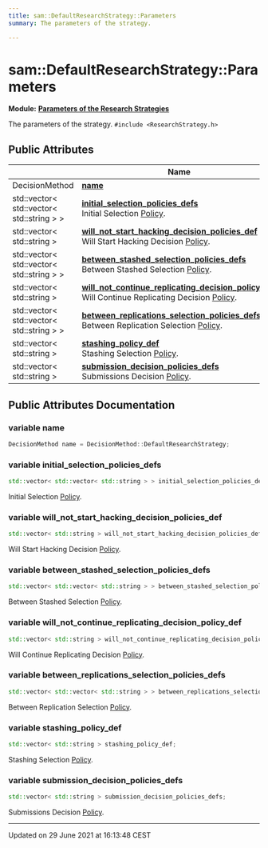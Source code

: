 ```yaml
---
title: sam::DefaultResearchStrategy::Parameters
summary: The parameters of the strategy. 

---
```


# sam::DefaultResearchStrategy::Parameters

**Module:** **[Parameters of the Research Strategies](/doxygen/Modules/group___research_strategy_parameters/)**



The parameters of the strategy. 
`#include <ResearchStrategy.h>`

## Public Attributes

|                | Name           |
| -------------- | -------------- |
| DecisionMethod | **[name](/doxygen/Classes/structsam_1_1_default_research_strategy_1_1_parameters/#variable-name)**  |
| std::vector< std::vector< std::string > > | **[initial_selection_policies_defs](/doxygen/Classes/structsam_1_1_default_research_strategy_1_1_parameters/#variable-initial_selection_policies_defs)** <br>Initial Selection [Policy](/doxygen/Classes/structsam_1_1_policy/).  |
| std::vector< std::string > | **[will_not_start_hacking_decision_policies_def](/doxygen/Classes/structsam_1_1_default_research_strategy_1_1_parameters/#variable-will_not_start_hacking_decision_policies_def)** <br>Will Start Hacking Decision [Policy](/doxygen/Classes/structsam_1_1_policy/).  |
| std::vector< std::vector< std::string > > | **[between_stashed_selection_policies_defs](/doxygen/Classes/structsam_1_1_default_research_strategy_1_1_parameters/#variable-between_stashed_selection_policies_defs)** <br>Between Stashed Selection [Policy](/doxygen/Classes/structsam_1_1_policy/).  |
| std::vector< std::string > | **[will_not_continue_replicating_decision_policy_def](/doxygen/Classes/structsam_1_1_default_research_strategy_1_1_parameters/#variable-will_not_continue_replicating_decision_policy_def)** <br>Will Continue Replicating Decision [Policy](/doxygen/Classes/structsam_1_1_policy/).  |
| std::vector< std::vector< std::string > > | **[between_replications_selection_policies_defs](/doxygen/Classes/structsam_1_1_default_research_strategy_1_1_parameters/#variable-between_replications_selection_policies_defs)** <br>Between Replication Selection [Policy](/doxygen/Classes/structsam_1_1_policy/).  |
| std::vector< std::string > | **[stashing_policy_def](/doxygen/Classes/structsam_1_1_default_research_strategy_1_1_parameters/#variable-stashing_policy_def)** <br>Stashing Selection [Policy](/doxygen/Classes/structsam_1_1_policy/).  |
| std::vector< std::string > | **[submission_decision_policies_defs](/doxygen/Classes/structsam_1_1_default_research_strategy_1_1_parameters/#variable-submission_decision_policies_defs)** <br>Submissions Decision [Policy](/doxygen/Classes/structsam_1_1_policy/).  |

## Public Attributes Documentation

### variable name

```cpp
DecisionMethod name = DecisionMethod::DefaultResearchStrategy;
```


### variable initial_selection_policies_defs

```cpp
std::vector< std::vector< std::string > > initial_selection_policies_defs;
```

Initial Selection [Policy](/doxygen/Classes/structsam_1_1_policy/). 

### variable will_not_start_hacking_decision_policies_def

```cpp
std::vector< std::string > will_not_start_hacking_decision_policies_def;
```

Will Start Hacking Decision [Policy](/doxygen/Classes/structsam_1_1_policy/). 

### variable between_stashed_selection_policies_defs

```cpp
std::vector< std::vector< std::string > > between_stashed_selection_policies_defs;
```

Between Stashed Selection [Policy](/doxygen/Classes/structsam_1_1_policy/). 

### variable will_not_continue_replicating_decision_policy_def

```cpp
std::vector< std::string > will_not_continue_replicating_decision_policy_def;
```

Will Continue Replicating Decision [Policy](/doxygen/Classes/structsam_1_1_policy/). 

### variable between_replications_selection_policies_defs

```cpp
std::vector< std::vector< std::string > > between_replications_selection_policies_defs;
```

Between Replication Selection [Policy](/doxygen/Classes/structsam_1_1_policy/). 

### variable stashing_policy_def

```cpp
std::vector< std::string > stashing_policy_def;
```

Stashing Selection [Policy](/doxygen/Classes/structsam_1_1_policy/). 

### variable submission_decision_policies_defs

```cpp
std::vector< std::string > submission_decision_policies_defs;
```

Submissions Decision [Policy](/doxygen/Classes/structsam_1_1_policy/). 

-------------------------------

Updated on 29 June 2021 at 16:13:48 CEST